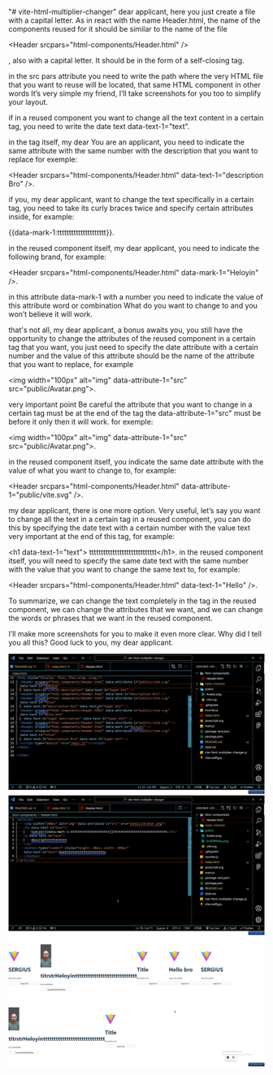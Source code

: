 "# vite-html-multiplier-changer" 
dear applicant, here you just create a file with a capital letter. 
As in react with the name Header.html, the name of the components reused for it should be similar to the name of the file 

&lt;Header srcpars="html-components/Header.html" /&gt;

, also with a capital letter. It should be in the form of a self-closing tag.

in the src pars attribute you need to write the path where the very HTML file that you want to reuse will be located, that same HTML component in other words It’s very simple my friend, I’ll take screenshots for you too to simplify your layout.

if in a reused component you want to change all the text content in a certain tag, you need to write the date text
 data-text-1="text".

in the tag itself, my dear You are an applicant, you need to indicate the same attribute with the same number with the description that you want to replace for exemple:

&lt;Header srcpars="html-components/Header.html" data-text-1="description Bro" /&gt;.

if you, my dear applicant, want to change the text specifically in a certain tag, you need to take its curly braces twice and specify certain attributes inside, for example:

{{data-mark-1:ttttttttttttttttttttt}}.

in the reused component itself, my dear applicant, you need to indicate the following brand, for example:

&lt;Header srcpars="html-components/Header.html" data-mark-1="Heloyin" /&gt;.

in this attribute data-mark-1 with a number you need to indicate the value of this attribute word or combination What do you want to change to and you won’t believe it will work.

that's not all, my dear applicant, a bonus awaits you, you still have the opportunity to change the attributes of the reused component in a certain tag that you want, you just need to specify the date attribute with a certain number and the value of this attribute should be the name of the attribute that you want to replace, for example

 &lt;img width="100px" alt="img" data-attribute-1="src" src="public/Avatar.png"&gt;.

very important point Be careful the attribute that you want to change in a certain tag must be at the end of the tag the data-attribute-1="src" must be before it only then it will work. for exemple:

&lt;img width="100px" alt="img" data-attribute-1="src" src="public/Avatar.png"&gt;.

in the reused component itself, you indicate the same date attribute with the value of what you want to change to, for example:

&lt;Header srcpars="html-components/Header.html" data-attribute-1="public/vite.svg" /&gt;.

my dear applicant, there is one more option. Very useful, let’s say you want to change all the text in a certain tag in a reused component, you can do this by specifying the date text with a certain number with the value text very important at the end of this tag, for example: 

&lt;h1 data-text-1="text"&gt; ttttttttttttttttttttttttttttt&lt;/h1&gt;.
in the reused component itself, you will need to specify the same date text with the same number with the value that you want to change the same text to, for example:


&lt;Header srcpars="html-components/Header.html" data-text-1="Hello" /&gt;.

To summarize, we can change the text completely in the tag in the reused component, we can change the attributes that we want, and we can change the words or phrases that we want in the reused component.

I’ll make more screenshots for you to make it even more clear. Why did I tell you all this? Good luck to you, my dear applicant.




<img  src="public/eniD8PNAzj.png">
<img  src="public/KCGMtjhXxO.png">
<img  src="public/kLKob20DE5.png">
